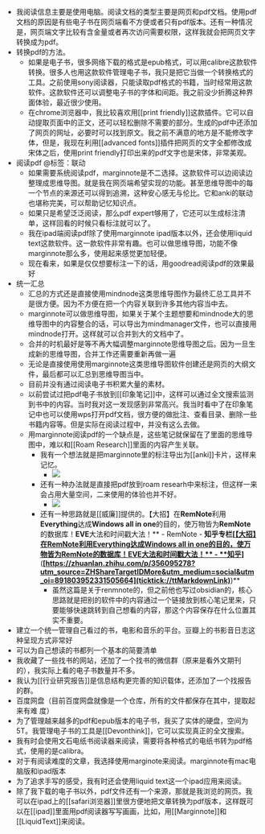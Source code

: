 - 我阅读信息主要是使用电脑。阅读文档的类型主要是网页和pdf文档。使用pdf文档的原因是有些电子书在网页端看不方便或者只有pdf版本。还有一种情况是，网页端文字比较有含金量或者再次访问需要权限，这样我就会把网页文字转换成为pdf。
- 转换pdf的方法。
    - 如果是电子书，很多网络下载的格式是epub格式，可以用calibre这款软件转换。很多人也用这款软件管理电子书，我只是把它当做一个转换格式的工具。之前使用sony阅读器，只能读取pdf格式的书籍，当时经常用这款软件。这款软件还可以调整电子书的字体和间距。我之前没少折腾这种界面体验，最近很少使用。
    - 在chrome浏览器中，我比较喜欢用[[print friendly]]这款插件。它可以自动提取页面中的正文，还可以轻松删除不需要的部分。生成的pdf中还添加了网页的网址，必要时可以找到原文。我之前不满意的地方是不能修改字体，但是，我现在利用[[advanced fonts]]插件把网页的文字全都修改成宋体之后，使用print friendly打印出来的pdf文字也是宋体，非常美观。
- 阅读pdf @标签：联动
    - 如果需要系统阅读pdf，marginnote是不二选择。这款软件可以边阅读边整理成思维导图。就是我在网页端希望实现的功能。甚至思维导图中的每一个节点的来源还可以得到追溯，这种安心感无与伦比。它和anki的联动也堪称完美，可以帮助记忆知识点。
    - 如果只是希望泛泛阅读，那么pdf expert够用了，它还可以生成标注清单，这样回看的时候只看标注就可以了。
    - 我在ipad端阅读pdf除了使用marginnote ipad版本以外，还会使用liquid text这款软件。这一款软件非常有趣。也可以做思维导图，功能不像marginnote那么多，使用起来感觉更加轻便。
    - 现在看来，如果是仅仅想要标注一下的话，用goodread阅读pdf的效果最好
- 统一汇总
    - 汇总的方式还是直接使用mindnode这类思维导图作为最终汇总工具并不是很方便。因为不方便在把一个内容关联到许多其他内容当中去。
    - marginnote可以做思维导图，如果关于某个主题想要和mindnode大的思维导图中的内容整合的话，可以导出为mindmanager文件，也可以直接用mindnode打开。这样就可以合并到大的文档中了。
    - 合并的时机最好是等不再大幅调整marginnote思维导图之后。因为一旦生成新的思维导图，合并工作还需要重新再做一遍
    - 无论是直接使用使用marginnote这类思维导图软件创建还是网页的大纲文件，最后都可以汇总到思维导图当中。
    - 目前并没有通过阅读电子书积累大量的素材。
    - 以前尝试过把pdf电子书放到[[印象笔记]]中，这样可以通过全文搜索监测到书中的内容。当时我对这一发现感到非常高兴。我当时看中了在印象笔记中也可以使用wps打开pdf文档，很方便的做批注、查看目录、删除一些书籍内容等。但是实际在阅读过程中，并没有这么去做。
    - 用marginnote阅读pdf的一个缺点是，这些笔记就保留在了里面的思维导图中，难以和[[Roam Research]]里面的内容产生关联。
        - 我有一个想法就是把marginnote里的标注导出为[[anki]]卡片，这样来记忆。
            - ![](https://firebasestorage.googleapis.com/v0/b/firescript-577a2.appspot.com/o/imgs%2Fapp%2Fxinyiheng%2FF36TyP_Qe3.png?alt=media&token=80be7580-2359-42bd-a998-3d87c0e7c35c)
        - 还有一种办法就是直接把pdf放到roam researh中来标注，但这样一来会占用大量空间，二来使用的体验也并不好。
            - ![](https://firebasestorage.googleapis.com/v0/b/firescript-577a2.appspot.com/o/imgs%2Fapp%2Fxinyiheng%2FJ02zpumpJI.png?alt=media&token=43c3ab59-a284-4adb-ba51-ae2ef659541d)
        - 还有一种思路就是[[威廉]]提供的。【大招】在**RemNote**利用**Everything**达成**Windows all in one**的目的，使万物皆为**RemNote**的数据库！**EVE**大法和时间戳大法！** - RemNote - **知乎专栏[[【大招】在**RemNote**利用**Everything**达成**Windows all in one**的目的，使万物皆为**RemNote**的数据库！**EVE**大法和时间戳大法！** - **知乎](https://zhuanlan.zhihu.com/p/356095278?utm_source=ZHShareTargetIDMore&utm_medium=social&utm_oi=891803952331505664)]**(**[https://zhuanlan.zhihu.com/p/356095278?utm_source=ZHShareTargetIDMore&utm_medium=social&utm_oi=891803952331505664](ticktick://ttMarkdownLink)**)**
            - 虽然这篇是关于renmnote的，但之前他也写过obsidian的，核心思路就是把别的软件中的内容通过一个链接放到核心笔记里来，只要能够快速跳转到自己想看的内容，那这个内容保存在什么位置其实不重要。
- 建立一个统一管理自己看过的书，电影和音乐的平台。豆瓣上的书影音日志这种呈现方式非常好
- 可以为自己想读的书都列一个基本的简要清单
- 我收藏了一些找书的网站，还加了一个找书的微信群（原来是看外文期刊的），我实际上看的电子书数量并不多。
- 我认为[[行业研究报告]]是信息结构更完善的知识载体，还添加了一个找报告的群。
- 百度网盘（目前百度网盘就像是一个仓库，所有的文件都保存在其中，提取起来有难 度）
- 为了管理越来越多的pdf和epub版本的电子书，我买了实体的硬盘，空间为5T。我管理电子书的工具是[[Devonthink]]，它可以实现真正的全文搜索。
- 我有时会使用文石电纸书阅读器来阅读，需要将各种格式的电纸书转为pdf格式，使用的是calibra。
- 对于有阅读难度的文章，我选择使用marginote来阅读。marginnote有mac电脑版和ipad版本
- 为了追求手写的感受，我有时还会使用liquid text这一个ipad应用来阅读。
- 除了我下载的电子书以外，pdf文件还有一个来源，那就是我浏览的网页。我可以在ipad上的[[safari浏览器]]里很方便地把文章转换为pdf版本，这样既可以在[[ipad]]里面用pdf阅读器写写画画，比如，用[[Marginnote]]和[[LiquidText]]来阅读。
